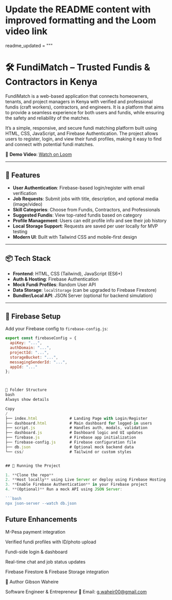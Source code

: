 # Update the README content with improved formatting and the Loom video link
readme_updated = """
# 🛠️ FundiMatch – Trusted Fundis & Contractors in Kenya

FundiMatch is a web-based application that connects homeowners, tenants, and project managers in Kenya with verified and professional fundis (craft workers), contractors, and engineers. It is a platform that aims to provide a seamless experience for both users and fundis, while ensuring the safety and reliability of the matches. 

It’s a simple, responsive, and secure fundi matching platform built using HTML, CSS, JavaScript, and Firebase Authentication. The project allows users to register, login, and view their fundi profiles, making it easy to find and connect with potential fundi matches.

🎥 **Demo Video**: [Watch on Loom](https://www.loom.com/share/d2dfd4e703ec4ea69c1591ba5776a735?sid=94d3bc6e-1e98-4174-8292-b34d64c8bd1b)

---

## 🚀 Features

- **User Authentication**: Firebase-based login/register with email verification  
- **Job Requests**: Submit jobs with title, description, and optional media (image/video)  
- **Skill Categories**: Choose from Fundis, Contractors, and Professionals  
- **Suggested Fundis**: View top-rated fundis based on category  
- **Profile Management**: Users can edit profile info and see their job history  
- **Local Storage Support**: Requests are saved per user locally for MVP testing  
- **Modern UI**: Built with Tailwind CSS and mobile-first design  

---

## 📦 Tech Stack

- **Frontend**: HTML, CSS (Tailwind), JavaScript (ES6+)  
- **Auth & Hosting**: Firebase Authentication  
- **Mock Fundi Profiles**: Random User API  
- **Data Storage**: `localStorage` (can be upgraded to Firebase Firestore)  
- **Bundler/Local API**: JSON Server (optional for backend simulation)  

---

## 🔐 Firebase Setup

Add your Firebase config to `firebase-config.js`:

```js
export const firebaseConfig = {
  apiKey: "...",
  authDomain: "...",
  projectId: "...",
  storageBucket: "...",
  messagingSenderId: "...",
  appId: "..."
};



📂 Folder Structure
bash
Always show details

Copy
/
├── index.html              # Landing Page with Login/Register
├── dashboard.html          # Main dashboard for logged-in users
├── script.js               # Handles auth, modals, validation
├── dashboard.js            # Dashboard logic and UI updates
├── firebase.js             # Firebase app initialization
├── firebase-config.js      # Firebase configuration file
├── db.json                 # Optional mock backend data
└── css/                    # Tailwind or custom styles


## 🧪 Running the Project

1. **Clone the repo**
2. **Host locally** using Live Server or deploy using Firebase Hosting
3. **Enable Firebase Authentication** in your Firebase project
4. **(Optional)** Run a mock API using JSON Server:

```bash
npx json-server --watch db.json
```
  



## Future Enhancements


M-Pesa payment integration

Verified fundi profiles with ID/photo upload

Fundi-side login & dashboard

Real-time chat and job status updates

Firebase Firestore & Firebase Storage integration

👤 Author
Gibson Waheire

Software Engineer & Entrepreneur
📧 Email: g.waheir00@gmail.com